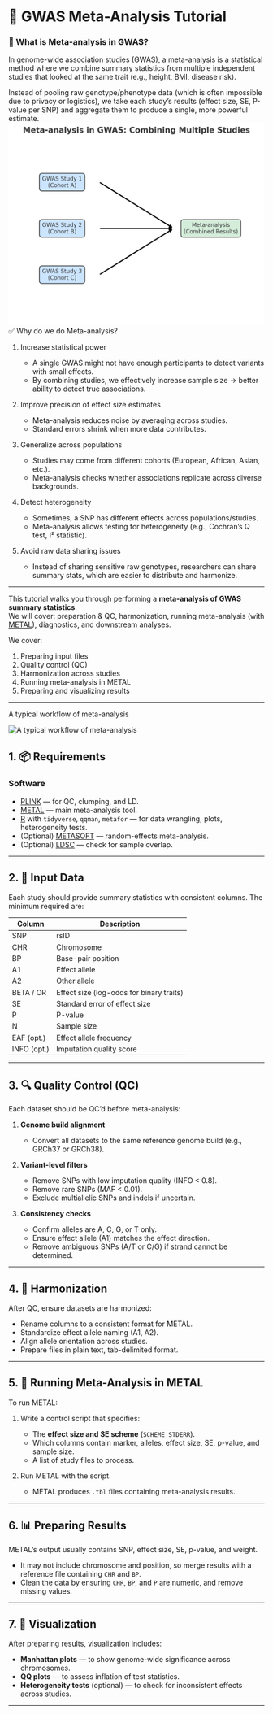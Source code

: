 # 🧬 GWAS Meta-Analysis Tutorial

### 🧬 What is Meta-analysis in GWAS?

In genome-wide association studies (GWAS), a meta-analysis is a statistical method where we combine summary statistics from multiple independent studies that looked at the same trait (e.g., height, BMI, disease risk).

Instead of pooling raw genotype/phenotype data (which is often impossible due to privacy or logistics), we take each study’s results (effect size, SE, P-value per SNP) and aggregate them to produce a single, more powerful estimate.
![](Images/Meta_analysis.png)
✅ Why do we do Meta-analysis?

1. Increase statistical power
    - A single GWAS might not have enough participants to detect variants with small effects.
    - By combining studies, we effectively increase sample size → better ability to detect true associations.

2. Improve precision of effect size estimates
    - Meta-analysis reduces noise by averaging across studies.
    - Standard errors shrink when more data contributes.

3. Generalize across populations
    - Studies may come from different cohorts (European, African, Asian, etc.).
    - Meta-analysis checks whether associations replicate across diverse backgrounds.

4. Detect heterogeneity
    - Sometimes, a SNP has different effects across populations/studies.
    - Meta-analysis allows testing for heterogeneity (e.g., Cochran’s Q test, I² statistic).

5. Avoid raw data sharing issues
    - Instead of sharing sensitive raw genotypes, researchers can share summary stats, which are easier to distribute and harmonize.
---

This tutorial walks you through performing a **meta-analysis of GWAS summary statistics**.  
We will cover: preparation & QC, harmonization, running meta-analysis (with [METAL](https://genome.sph.umich.edu/wiki/METAL_Documentation)), diagnostics, and downstream analyses.

We cover:  
1. Preparing input files  
2. Quality control (QC)  
3. Harmonization across studies  
4. Running meta-analysis in METAL  
5. Preparing and visualizing results  
---
A typical workflow of meta-analysis

![A typical workflow of meta-analysis](https://user-images.githubusercontent.com/40289485/218293217-d6a50f73-98f7-4957-82a3-d10a85bed8dc.png)

## 1. 📦 Requirements

### Software
- [PLINK](https://www.cog-genomics.org/plink/1.9/) — for QC, clumping, and LD.
- [METAL](https://genome.sph.umich.edu/wiki/METAL_Documentation) — main meta-analysis tool.
- [R](https://www.r-project.org/) with `tidyverse`, `qqman`, `metafor` — for data wrangling, plots, heterogeneity tests.
- (Optional) [METASOFT](http://genetics.cs.ucla.edu/meta/) — random-effects meta-analysis.
- (Optional) [LDSC](https://github.com/bulik/ldsc) — check for sample overlap.

---

## 2. 📂 Input Data

Each study should provide summary statistics with consistent columns. The minimum required are:  


| Column       | Description                                           |
|--------------|-------------------------------------------------------|
| SNP          | rsID                                                  |
| CHR          | Chromosome                                            |
| BP           | Base-pair position                                    |
| A1           | Effect allele                                         |
| A2           | Other allele                                          |
| BETA / OR    | Effect size (log-odds for binary traits)              |
| SE           | Standard error of effect size                         |
| P            | P-value                                               |
| N            | Sample size                                           |
| EAF (opt.)   | Effect allele frequency                               |
| INFO (opt.)  | Imputation quality score                              | 

---

## 3. 🔍 Quality Control (QC)

Each dataset should be QC’d before meta-analysis:  

1. **Genome build alignment**  
   - Convert all datasets to the same reference genome build (e.g., GRCh37 or GRCh38).  

2. **Variant-level filters**  
   - Remove SNPs with low imputation quality (INFO < 0.8).  
   - Remove rare SNPs (MAF < 0.01).  
   - Exclude multiallelic SNPs and indels if uncertain.  

3. **Consistency checks**  
   - Confirm alleles are A, C, G, or T only.  
   - Ensure effect allele (A1) matches the effect direction.  
   - Remove ambiguous SNPs (A/T or C/G) if strand cannot be determined.  

---

## 4. 🔄 Harmonization

After QC, ensure datasets are harmonized:  

- Rename columns to a consistent format for METAL.  
- Standardize effect allele naming (A1, A2).  
- Align allele orientation across studies.  
- Prepare files in plain text, tab-delimited format.  

---

## 5. 🏃 Running Meta-Analysis in METAL

To run METAL:  

1. Write a control script that specifies:  
   - The **effect size and SE scheme** (`SCHEME STDERR`).  
   - Which columns contain marker, alleles, effect size, SE, p-value, and sample size.  
   - A list of study files to process.  

2. Run METAL with the script.  
   - METAL produces `.tbl` files containing meta-analysis results.  

---

## 6. 📊 Preparing Results

METAL’s output usually contains SNP, effect size, SE, p-value, and weight.  

- It may not include chromosome and position, so merge results with a reference file containing `CHR` and `BP`.  
- Clean the data by ensuring `CHR`, `BP`, and `P` are numeric, and remove missing values.  

---

## 7. 🌆 Visualization

After preparing results, visualization includes:  

- **Manhattan plots** — to show genome-wide significance across chromosomes.  
- **QQ plots** — to assess inflation of test statistics.  
- **Heterogeneity tests** (optional) — to check for inconsistent effects across studies.  

---




